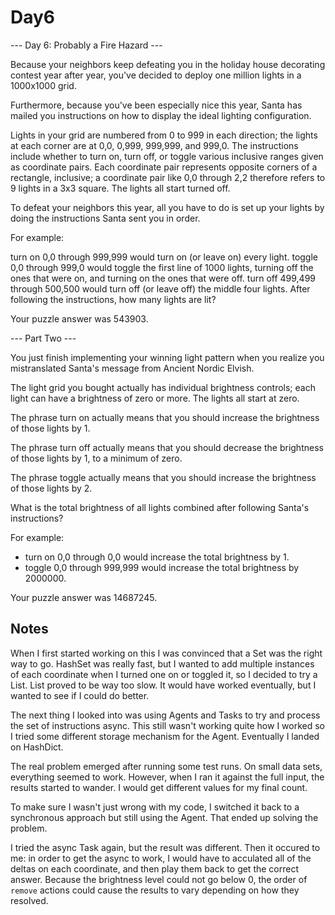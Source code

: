 # Day6

--- Day 6: Probably a Fire Hazard ---

Because your neighbors keep defeating you in the holiday house decorating contest year after year, you've decided to deploy one million lights in a 1000x1000 grid.

Furthermore, because you've been especially nice this year, Santa has mailed you instructions on how to display the ideal lighting configuration.

Lights in your grid are numbered from 0 to 999 in each direction; the lights at each corner are at 0,0, 0,999, 999,999, and 999,0. The instructions include whether to turn on, turn off, or toggle various inclusive ranges given as coordinate pairs. Each coordinate pair represents opposite corners of a rectangle, inclusive; a coordinate pair like 0,0 through 2,2 therefore refers to 9 lights in a 3x3 square. The lights all start turned off.

To defeat your neighbors this year, all you have to do is set up your lights by doing the instructions Santa sent you in order.

For example:

turn on 0,0 through 999,999 would turn on (or leave on) every light.
toggle 0,0 through 999,0 would toggle the first line of 1000 lights, turning off the ones that were on, and turning on the ones that were off.
turn off 499,499 through 500,500 would turn off (or leave off) the middle four lights.
After following the instructions, how many lights are lit?

Your puzzle answer was 543903.

--- Part Two ---

You just finish implementing your winning light pattern when you realize you mistranslated Santa's message from Ancient Nordic Elvish.

The light grid you bought actually has individual brightness controls; each light can have a brightness of zero or more. The lights all start at zero.

The phrase turn on actually means that you should increase the brightness of those lights by 1.

The phrase turn off actually means that you should decrease the brightness of those lights by 1, to a minimum of zero.

The phrase toggle actually means that you should increase the brightness of those lights by 2.

What is the total brightness of all lights combined after following Santa's instructions?

For example:

* turn on 0,0 through 0,0 would increase the total brightness by 1.
* toggle 0,0 through 999,999 would increase the total brightness by 2000000.

Your puzzle answer was 14687245.

## Notes

When I first started working on this I was convinced that a Set was the right way
to go.  HashSet was really fast, but I wanted to add multiple instances of each
coordinate when I turned one on or toggled it, so I decided to try a List.  List
proved to be way too slow.  It would have worked eventually, but I wanted to see
if I could do better.

The next thing I looked into was using Agents and Tasks to try and process the
set of instructions async.  This still wasn't working quite how I worked so I
tried some different storage mechanism for the Agent.  Eventually I landed on HashDict.

The real problem emerged after running some test runs.  On small data sets, everything
seemed to work.  However, when I ran it against the full input, the results started
to wander.  I would get different values for my final count.

To make sure I wasn't just wrong with my code, I switched it back to a synchronous
approach but still using the Agent.  That ended up solving the problem.

I tried the async Task again, but the result was different.  Then it occured to me:
in order to get the async to work, I would have to acculated all of the deltas on
each coordinate, and then play them back to get the correct answer.  Because the
brightness level could not go below 0, the order of `remove` actions could cause
the results to vary depending on how they resolved.

